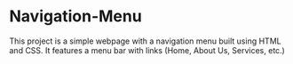 # Navigation-Menu
This project is a simple webpage with a navigation menu built using HTML and CSS. It features a menu bar with links (Home, About Us, Services, etc.) 
